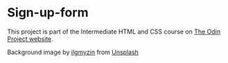 # Sign-up-form
This project is part of the Intermediate HTML and CSS course on [The Odin Project website](https://www.theodinproject.com).

Background image by [ilgmyzin](https://unsplash.com/@ilgmyzin) from [Unsplash](https://unsplash.com)